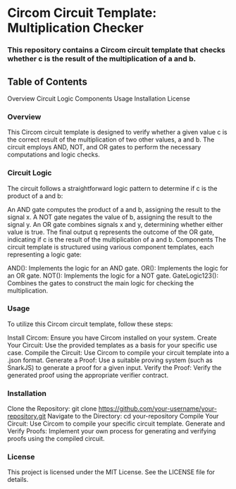 # Circom Circuit Template: Multiplication Checker
### This repository contains a Circom circuit template that checks whether c is the result of the multiplication of a and b.

## Table of Contents
Overview
Circuit Logic
Components
Usage
Installation
License

### Overview
This Circom circuit template is designed to verify whether a given value c is the correct result of the multiplication of two other values, a and b. The circuit employs AND, NOT, and OR gates to perform the necessary computations and logic checks.

### Circuit Logic
The circuit follows a straightforward logic pattern to determine if c is the product of a and b:

An AND gate computes the product of a and b, assigning the result to the signal x.
A NOT gate negates the value of b, assigning the result to the signal y.
An OR gate combines signals x and y, determining whether either value is true.
The final output q represents the outcome of the OR gate, indicating if c is the result of the multiplication of a and b.
Components
The circuit template is structured using various component templates, each representing a logic gate:

AND(): Implements the logic for an AND gate.
OR(): Implements the logic for an OR gate.
NOT(): Implements the logic for a NOT gate.
GateLogic123(): Combines the gates to construct the main logic for checking the multiplication.

### Usage
 
To utilize this Circom circuit template, follow these steps:

Install Circom: Ensure you have Circom installed on your system.
Create Your Circuit: Use the provided templates as a basis for your specific use case.
Compile the Circuit: Use Circom to compile your circuit template into a .json format.
Generate a Proof: Use a suitable proving system (such as SnarkJS) to generate a proof for a given input.
Verify the Proof: Verify the generated proof using the appropriate verifier contract.
### Installation
Clone the Repository: git clone https://github.com/your-username/your-repository.git
Navigate to the Directory: cd your-repository
Compile Your Circuit: Use Circom to compile your specific circuit template.
Generate and Verify Proofs: Implement your own process for generating and verifying proofs using the compiled circuit.
### License
This project is licensed under the MIT License. See the LICENSE file for details.

